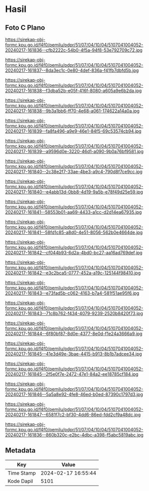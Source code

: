 # Hasil

## Foto C Plano

https://sirekap-obj-formc.kpu.go.id/f4f0/pemilu/pdpr/51/07/04/10/04/5107041004052-20240217-161836--cfb2222c-54b0-4f5a-94f8-53e792709c72.jpg

https://sirekap-obj-formc.kpu.go.id/f4f0/pemilu/pdpr/51/07/04/10/04/5107041004052-20240217-161837--8da3ec1c-0e80-4def-836a-f41fb7dbfd5b.jpg

https://sirekap-obj-formc.kpu.go.id/f4f0/pemilu/pdpr/51/07/04/10/04/5107041004052-20240217-161838--f3dba52b-e05f-416f-8080-a605a9e6b2da.jpg

https://sirekap-obj-formc.kpu.go.id/f4f0/pemilu/pdpr/51/07/04/10/04/5107041004052-20240217-161838--9b3a1bb6-ff70-4e68-a061-174622a14a0a.jpg

https://sirekap-obj-formc.kpu.go.id/f4f0/pemilu/pdpr/51/07/04/10/04/5107041004052-20240217-161839--fa8fa496-a9e9-46e1-84f5-69c53574cb94.jpg

https://sirekap-obj-formc.kpu.go.id/f4f0/pemilu/pdpr/51/07/04/10/04/5107041004052-20240217-161839--a9596d0e-3220-46d1-a090-9b0a76bf9581.jpg

https://sirekap-obj-formc.kpu.go.id/f4f0/pemilu/pdpr/51/07/04/10/04/5107041004052-20240217-161840--2c38e2f7-33ae-4be3-a9c4-790d8f7ce9cc.jpg

https://sirekap-obj-formc.kpu.go.id/f4f0/pemilu/pdpr/51/07/04/10/04/5107041004052-20240217-161840--e4abb13d-0bb8-4d19-9a5b-e78f49d25e59.jpg

https://sirekap-obj-formc.kpu.go.id/f4f0/pemilu/pdpr/51/07/04/10/04/5107041004052-20240217-161841--58553b01-aa69-4433-a1cc-d2d14ea67935.jpg

https://sirekap-obj-formc.kpu.go.id/f4f0/pemilu/pdpr/51/07/04/10/04/5107041004052-20240217-161841--58fd1c85-a8d0-4e51-8056-562b0e4664de.jpg

https://sirekap-obj-formc.kpu.go.id/f4f0/pemilu/pdpr/51/07/04/10/04/5107041004052-20240217-161842--cf044b93-6d2a-4bd0-bc27-aa16ad769def.jpg

https://sirekap-obj-formc.kpu.go.id/f4f0/pemilu/pdpr/51/07/04/10/04/5107041004052-20240217-161842--e3c2bca5-0777-452a-a19c-125144f98410.jpg

https://sirekap-obj-formc.kpu.go.id/f4f0/pemilu/pdpr/51/07/04/10/04/5107041004052-20240217-161843--e73fad5b-c062-4163-b7a4-581f51ae95f6.jpg

https://sirekap-obj-formc.kpu.go.id/f4f0/pemilu/pdpr/51/07/04/10/04/5107041004052-20240217-161843--71c8b762-f434-4079-9239-2520b8420f73.jpg

https://sirekap-obj-formc.kpu.go.id/f4f0/pemilu/pdpr/51/07/04/10/04/5107041004052-20240217-161844--6f80bf87-8d0e-4377-8e0d-f1e24a3666a9.jpg

https://sirekap-obj-formc.kpu.go.id/f4f0/pemilu/pdpr/51/07/04/10/04/5107041004052-20240217-161845--41e3d49e-3bae-4415-b913-8b1b7adcee34.jpg

https://sirekap-obj-formc.kpu.go.id/f4f0/pemilu/pdpr/51/07/04/10/04/5107041004052-20240217-161845--2f5e0f7e-2472-47e1-84a2-ee18785cf184.jpg

https://sirekap-obj-formc.kpu.go.id/f4f0/pemilu/pdpr/51/07/04/10/04/5107041004052-20240217-161846--5a5a8e92-4fe8-46ed-b0ed-87390c1797d3.jpg

https://sirekap-obj-formc.kpu.go.id/f4f0/pemilu/pdpr/51/07/04/10/04/5107041004052-20240217-161847--6581f7c2-bf30-4dd6-86ed-fdd2cf9a48dc.jpg

https://sirekap-obj-formc.kpu.go.id/f4f0/pemilu/pdpr/51/07/04/10/04/5107041004052-20240217-161836--860b320c-e2bc-4dbc-a398-f5abc5819abc.jpg


## Metadata

| Key        | Value               |
| ---------- | ------------------- |
| Time Stamp | 2024-02-17 16:55:44 |
| Kode Dapil | 5101                |



